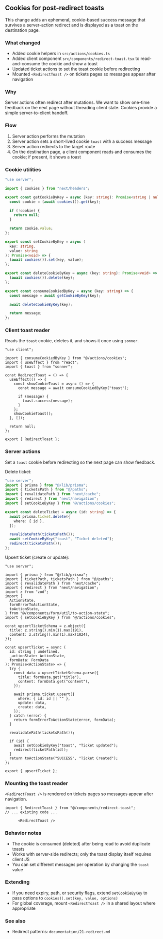 ## Cookies for post-redirect toasts

This change adds an ephemeral, cookie-based success message that survives a server-action redirect and is displayed as a toast on the destination page.

### What changed

- Added cookie helpers in `src/actions/cookies.ts`
- Added client component `src/components/redirect-toast.tsx` to read-and-consume the cookie and show a toast
- Updated ticket actions to set the toast cookie before redirecting
- Mounted `<RedirectToast />` on tickets pages so messages appear after navigation

### Why

Server actions often redirect after mutations. We want to show one-time feedback on the next page without threading client state. Cookies provide a simple server-to-client handoff.

### Flow

1. Server action performs the mutation
2. Server action sets a short-lived cookie `toast` with a success message
3. Server action redirects to the target route
4. On the destination page, a client component reads and consumes the cookie; if present, it shows a toast

### Cookie utilities

```1:33:src/actions/cookies.ts
"use server";

import { cookies } from "next/headers";

export const getCookieByKey = async (key: string): Promise<string | null> => {
  const cookie = (await cookies()).get(key);

  if (!cookie) {
    return null;
  }

  return cookie.value;
};

export const setCookieByKey = async (
  key: string,
  value: string
): Promise<void> => {
  (await cookies()).set(key, value);
};

export const deleteCookieByKey = async (key: string): Promise<void> => {
  (await cookies()).delete(key);
};

export const consumeCookiedByKey = async (key: string) => {
  const message = await getCookieByKey(key);

  await deleteCookieByKey(key);

  return message;
};
```

### Client toast reader

Reads the `toast` cookie, deletes it, and shows it once using `sonner`.

```1:23:src/components/redirect-toast.tsx
"use client";

import { consumeCookiedByKey } from "@/actions/cookies";
import { useEffect } from "react";
import { toast } from "sonner";

const RedirectToast = () => {
  useEffect(() => {
    const showCookieToast = async () => {
      const message = await consumeCookiedByKey("toast");

      if (message) {
        toast.success(message);
      }
    };
    showCookieToast();
  }, []);

  return null;
};

export { RedirectToast };
```

### Server actions

Set a `toast` cookie before redirecting so the next page can show feedback.

Delete ticket:

```1:18:src/features/ticket/actions/delete-ticket.ts
"use server";
import { prisma } from "@/lib/prisma";
import { ticketsPath } from "@/paths";
import { revalidatePath } from "next/cache";
import { redirect } from "next/navigation";
import { setCookieByKey } from "@/actions/cookies";

export const deleteTicket = async (id: string) => {
  await prisma.ticket.delete({
    where: { id },
  });

  revalidatePath(ticketsPath());
  await setCookieByKey("toast", "Ticket deleted");
  redirect(ticketsPath());
};
```

Upsert ticket (create or update):

```1:50:src/features/ticket/actions/upsert-ticket.tsx
"use server";

import { prisma } from "@/lib/prisma";
import { ticketPath, ticketsPath } from "@/paths";
import { revalidatePath } from "next/cache";
import { redirect } from "next/navigation";
import z from "zod";
import {
  ActionState,
  formErrorToActionState,
  toActionState,
} from "@/components/form/util/to-action-state";
import { setCookieByKey } from "@/actions/cookies";

const upsertTicketSchema = z.object({
  title: z.string().min(1).max(191),
  content: z.string().min(1).max(1024),
});

const upsertTicket = async (
  id: string | undefined,
  _actionState: ActionState,
  formData: FormData
): Promise<ActionState> => {
  try {
    const data = upsertTicketSchema.parse({
      title: formData.get("title"),
      content: formData.get("content"),
    });

    await prisma.ticket.upsert({
      where: { id: id || "" },
      update: data,
      create: data,
    });
  } catch (error) {
    return formErrorToActionState(error, formData);
  }

  revalidatePath(ticketsPath());

  if (id) {
    await setCookieByKey("toast", "Ticket updated");
    redirect(ticketPath(id));
  }
  return toActionState("SUCCESS", "Ticket Created");
};

export { upsertTicket };
```

### Mounting the toast reader

`<RedirectToast />` is rendered on tickets pages so messages appear after navigation.

```1:14:src/app/tickets/page.tsx
import { RedirectToast } from "@/components/redirect-toast";
// ... existing code ...
```

```19:25:src/app/tickets/[ticketId]/page.tsx
      <RedirectToast />
```

### Behavior notes

- The cookie is consumed (deleted) after being read to avoid duplicate toasts
- Works with server-side redirects; only the toast display itself requires client JS
- You can set different messages per operation by changing the `toast` value

### Extending

- If you need expiry, path, or security flags, extend `setCookieByKey` to pass options to `cookies().set(key, value, options)`
- For global coverage, mount `<RedirectToast />` in a shared layout where appropriate

### See also

- Redirect patterns: `documentation/21-redirect.md`
